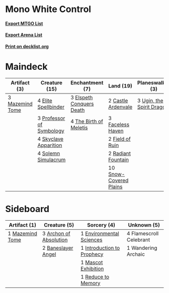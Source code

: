 # Mono White Control

#### [Export MTGO List](../collection/Mono%20White%20Control/Mono%20White%20Control.txt)
#### [Export Arena List](../collection/Mono%20White%20Control/Mono%20White%20Control_arena.txt)
#### [Print on decklist.org](http://decklist.org/?deckmain=2%09Castle%20Ardenvale%0A4%09Doomskar%0A4%09Elite%20Spellbinder%0A3%09Elspeth%20Conquers%20Death%0A4%09Emeria's%20Call%0A3%09Faceless%20Haven%0A2%09Field%20of%20Ruin%0A3%09Mazemind%20Tome%0A4%09Ondu%20Inversion%0A3%09Professor%20of%20Symbology%0A2%09Radiant%20Fountain%0A4%09Skyclave%20Apparition%0A10%09Snow-Covered%20Plains%0A4%09Solemn%20Simulacrum%0A4%09The%20Birth%20of%20Meletis%0A3%09Ugin,%20the%20Spirit%20Dragon%0A1%09Wandering%20Archaic&deckside=3%09Archon%20of%20Absolution%0A2%09Baneslayer%20Angel%0A1%09Environmental%20Sciences%0A4%09Flamescroll%20Celebrant%0A1%09Introduction%20to%20Prophecy%0A1%09Mascot%20Exhibition%0A1%09Mazemind%20Tome%0A1%09Reduce%20to%20Memory%0A1%09Wandering%20Archaic)
# Maindeck

|                                       Artifact (3)                                       |                                           Creature (15)                                           |                                          Enchantment (7)                                          |                                            Land (19)                                            |                                          Planeswalker (3)                                          |                                       Sorcery (12)                                        |    Unknown (1)    |
|------------------------------------------------------------------------------------------|---------------------------------------------------------------------------------------------------|---------------------------------------------------------------------------------------------------|-------------------------------------------------------------------------------------------------|----------------------------------------------------------------------------------------------------|-------------------------------------------------------------------------------------------|-------------------|
|3 [Mazemind Tome](http://gatherer.wizards.com/Pages/Card/Details.aspx?multiverseid=485555)|4 [Elite Spellbinder](http://gatherer.wizards.com/Pages/Card/Details.aspx?multiverseid=513494)     |3 [Elspeth Conquers Death](http://gatherer.wizards.com/Pages/Card/Details.aspx?multiverseid=476264)|2 [Castle Ardenvale](http://gatherer.wizards.com/Pages/Card/Details.aspx?multiverseid=473200)    |3 [Ugin, the Spirit Dragon](http://gatherer.wizards.com/Pages/Card/Details.aspx?multiverseid=391948)|4 [Doomskar](http://gatherer.wizards.com/Pages/Card/Details.aspx?multiverseid=503613)      |1 Wandering Archaic|
|                                                                                          |3 [Professor of Symbology](http://gatherer.wizards.com/Pages/Card/Details.aspx?multiverseid=513501)|4 [The Birth of Meletis](http://gatherer.wizards.com/Pages/Card/Details.aspx?multiverseid=476256)  |3 [Faceless Haven](http://gatherer.wizards.com/Pages/Card/Details.aspx?multiverseid=503874)      |                                                                                                    |4 [Emeria's Call](http://gatherer.wizards.com/Pages/Card/Details.aspx?multiverseid=491633) |                   |
|                                                                                          |4 [Skyclave Apparition](http://gatherer.wizards.com/Pages/Card/Details.aspx?multiverseid=495603)   |                                                                                                   |2 [Field of Ruin](http://gatherer.wizards.com/Pages/Card/Details.aspx?multiverseid=435415)       |                                                                                                    |4 [Ondu Inversion](http://gatherer.wizards.com/Pages/Card/Details.aspx?multiverseid=491654)|                   |
|                                                                                          |4 [Solemn Simulacrum](http://gatherer.wizards.com/Pages/Card/Details.aspx?multiverseid=389682)     |                                                                                                   |2 [Radiant Fountain](http://gatherer.wizards.com/Pages/Card/Details.aspx?multiverseid=438810)    |                                                                                                    |                                                                                           |                   |
|                                                                                          |                                                                                                   |                                                                                                   |10 [Snow-Covered Plains](http://gatherer.wizards.com/Pages/Card/Details.aspx?multiverseid=121267)|                                                                                                    |                                                                                           |                   |


# Sideboard

|                                       Artifact (1)                                       |                                          Creature (5)                                           |                                             Sorcery (4)                                             |      Unknown (5)      |
|------------------------------------------------------------------------------------------|-------------------------------------------------------------------------------------------------|-----------------------------------------------------------------------------------------------------|-----------------------|
|1 [Mazemind Tome](http://gatherer.wizards.com/Pages/Card/Details.aspx?multiverseid=485555)|3 [Archon of Absolution](http://gatherer.wizards.com/Pages/Card/Details.aspx?multiverseid=472965)|1 [Environmental Sciences](http://gatherer.wizards.com/Pages/Card/Details.aspx?multiverseid=513477)  |4 Flamescroll Celebrant|
|                                                                                          |2 [Baneslayer Angel](http://gatherer.wizards.com/Pages/Card/Details.aspx?multiverseid=191065)    |1 [Introduction to Prophecy](http://gatherer.wizards.com/Pages/Card/Details.aspx?multiverseid=513480)|1 Wandering Archaic    |
|                                                                                          |                                                                                                 |1 [Mascot Exhibition](http://gatherer.wizards.com/Pages/Card/Details.aspx?multiverseid=513481)       |                       |
|                                                                                          |                                                                                                 |1 [Reduce to Memory](http://gatherer.wizards.com/Pages/Card/Details.aspx?multiverseid=513502)        |                       |

